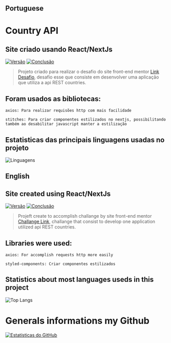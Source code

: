 ## Portuguese
# Country API
## Site criado usando React/NextJs

[![Versão](https://img.shields.io/badge/Vers%C3%A3o-1.0-blue)](https://github.com/GabrielRSiqueira18/coffee-delivery-desafio-2)
[![Conclusão](https://img.shields.io/badge/Conclus%C3%A3o-100%25-green)](https://github.com/GabrielRSiqueira18/coffee-delivery-desafio-2)

> Projeto criado para realizar o desafio do site front-end mentor [Link Desafio](https://www.frontendmentor.io/challenges/rest-countries-api-with-color-theme-switcher-5cacc469fec04111f7b848ca), desafio esse que consiste em desenvolver uma aplicação que utiliza a api REST countries.
## Foram usados as bibliotecas: 

`axios: Para realizar requisões http com mais facilidade` 

`stitches: Para criar componentes estilizados no nextjs, possibilitando também ao desabilitar javascript manter a estilização`

## Estatisticas das principais linguagens usadas no projeto
![Linguagens](https://img.shields.io/github/languages/top/GabrielRSiqueira18/coffee-delivery-desafio-2.svg)

## English

## Site created using React/NextJs

[![Versão](https://img.shields.io/badge/Vers%C3%A3o-1.0-blue)](https://github.com/GabrielRSiqueira18/coffee-delivery-desafio-2)
[![Conclusão](https://img.shields.io/badge/Conclus%C3%A3o-100%25-green)](https://github.com/GabrielRSiqueira18/coffee-delivery-desafio-2)

> Projeft create to accomplish challange by site front-end mentor [Challange Link](https://www.frontendmentor.io/challenges/rest-countries-api-with-color-theme-switcher-5cacc469fec04111f7b848ca), challange that consist to develop one application utilized api REST countries.
## Libraries were used: 

`axios: For accomplish requests http more easily` 

`styled-components: Criar componentes estilizados`

## Statistics about most languages useds in this project

![Top Langs](https://github-readme-stats.vercel.app/api/top-langs/?username=GabrieLRSiqueira18&theme=tokyonight)

# Generals informations my Github
[![Estatísticas do GitHub](https://github-readme-stats.vercel.app/api?username=GabrielRSiqueira18&theme=blue-green)](https://github.com/GabrielRSiqueira18/github-readme-stats)

